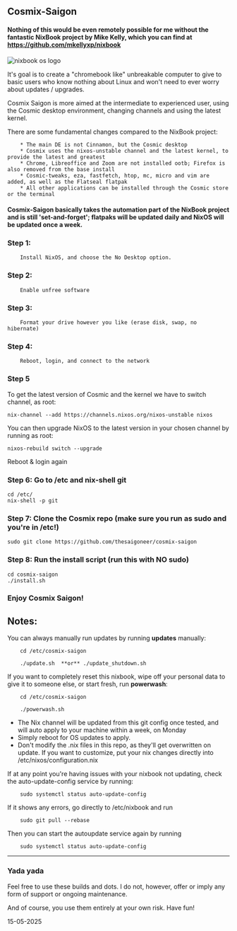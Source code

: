 ## Cosmix-Saigon

#### Nothing of this would be even remotely possible for me without the fantastic NixBook project by Mike Kelly, which you can find at https://github.com/mkellyxp/nixbook

![nixbook os logo](https://github.com/user-attachments/assets/8511e040-ebf0-4090-b920-c051b23fcc9c)


It's goal is to create a "chromebook like" unbreakable computer to give to basic users who know nothing about Linux and won't need to ever worry about updates / upgrades.

Cosmix Saigon is more aimed at the intermediate to experienced user, using the Cosmic desktop environment, changing channels and using the latest kernel.

There are some fundamental changes compared to the NixBook project:

        * The main DE is not Cinnamon, but the Cosmic desktop
        * Cosmix uses the nixos-unstable channel and the latest kernel, to provide the latest and greatest
        * Chrome, Libreoffice and Zoom are not installed ootb; Firefox is also removed from the base install
        * Cosmic-tweaks, eza, fastfetch, htop, mc, micro and vim are added, as well as the Flatseal flatpak
        * All other applications can be installed through the Cosmic store or the terminal


#### Cosmix-Saigon basically takes the automation part of the NixBook project and is still 'set-and-forget'; flatpaks will be updated daily and NixOS will be updated once a week.


### Step 1:  
        
        Install NixOS, and choose the No Desktop option.

### Step 2:  

        Enable unfree software

### Step 3:  

        Format your drive however you like (erase disk, swap, no hibernate)

### Step 4:  

        Reboot, login, and connect to the network

### Step 5

To get the latest version of Cosmic and the kernel we have to switch channel, as root:

    nix-channel --add https://channels.nixos.org/nixos-unstable nixos

You can then upgrade NixOS to the latest version in your chosen channel by running as root:

    nixos-rebuild switch --upgrade

Reboot & login again

### Step 6:  Go to /etc and nix-shell git
```
cd /etc/
nix-shell -p git
```

### Step 7:  Clone the Cosmix repo  (make sure you run as sudo and you're in /etc!)
```
sudo git clone https://github.com/thesaigoneer/cosmix-saigon
```

### Step 8:  Run the install script (run this with NO sudo)
```
cd cosmix-saigon
./install.sh
```

### Enjoy Cosmix Saigon!

## Notes:

You can always manually run updates by running **updates** manually:

        cd /etc/cosmix-saigon
        
        ./update.sh  **or** ./update_shutdown.sh

If you want to completely reset this nixbook, wipe off your personal data to give it to someone else, or start fresh, run **powerwash**:

        cd /etc/cosmix-saigon

        ./powerwash.sh


- The Nix channel will be updated from this git config once tested, and will auto apply to your machine within a week, on Monday
- Simply reboot for OS updates to apply.
- Don't modify the .nix files in this repo, as they'll get overwritten on update.  If you want to customize, put your nix changes directly into /etc/nixos/configuration.nix

If at any point you're having issues with your nixbook not updating, check the auto-update-config service by running: 

        sudo systemctl status auto-update-config
        
If it shows any errors, go directly to /etc/nixbook and run

        sudo git pull --rebase

Then you can start the autoupdate service again by running

        sudo systemctl status auto-update-config

--------------
### Yada yada

Feel free to use these builds and dots. I do not, however, offer or imply any form of support or ongoing maintenance. 

And of course, you use them entirely at your own risk. Have fun!


15-05-2025
